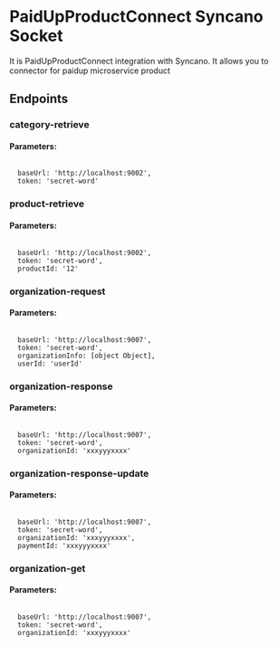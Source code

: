 # PaidUpProductConnect Syncano Socket

It is PaidUpProductConnect integration with Syncano. It allows you to connector for paidup microservice product

## Endpoints

### category-retrieve

#### Parameters:
```

  baseUrl: 'http://localhost:9002',
  token: 'secret-word'
```


### product-retrieve

#### Parameters:
```

  baseUrl: 'http://localhost:9002',
  token: 'secret-word',
  productId: '12'
```


### organization-request

#### Parameters:
```

  baseUrl: 'http://localhost:9007',
  token: 'secret-word',
  organizationInfo: [object Object],
  userId: 'userId'
```


### organization-response

#### Parameters:
```

  baseUrl: 'http://localhost:9007',
  token: 'secret-word',
  organizationId: 'xxxyyyxxxx'
```


### organization-response-update

#### Parameters:
```

  baseUrl: 'http://localhost:9007',
  token: 'secret-word',
  organizationId: 'xxxyyyxxxx',
  paymentId: 'xxxyyyxxxx'
```


### organization-get

#### Parameters:
```

  baseUrl: 'http://localhost:9007',
  token: 'secret-word',
  organizationId: 'xxxyyyxxxx'
```

